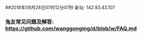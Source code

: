 ##2018年09月28日07时12分07秒 新址: 142.93.43.107
### 兔友常见问题及解答: https://github.com/wanggonging/d/blob/w/FAQ.md
